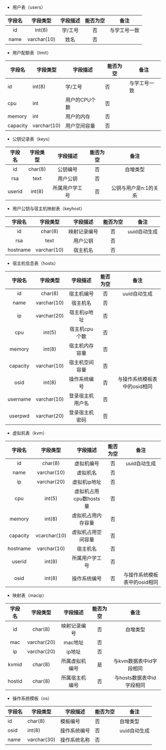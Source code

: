 - 用户表（users）

| 字段名  |    字段类型     | 字段描述 | 能否为空 |   备注   |
| :--: | :---------: | :--: | :--: | :----: |
|  id  |   int(8)    | 学/工号 |  否   | 与学工号一致 |
| name | varchar(10) |  姓名  |  否   |        |

- 用户配额表（limit）

| 字段名      | 字段类型        | 字段描述     | 能否为空 | 备注     |
| -------- | ----------- | -------- | ---- | ------ |
| id       | int(8)      | 学/工号     | 否    | 与学工号一致 |
| cpu      | int         | 用户的CPU个数 | 否    |        |
| memory   | int         | 用户的内存    | 否    |        |
| capacity | varchar(10) | 用户空间容量   | 否    |        |

- 公钥记录表（keys）

|  字段名   |  字段类型   |  字段描述   | 能否为空 |      备注      |
| :----: | :-----: | :-----: | :--: | :----------: |
|   id   | char(8) |  公钥编号   |  否   |     自增类型     |
|  rsa   |  text   |  用户公钥   |  否   |              |
| userid | int(8)  | 所属用户学工号 |  否   | 公钥与用户是n:1的关系 |

- 用户公钥与宿主机映射表（keyhost）

|   字段名    |    字段类型     |  字段描述  | 能否为空 |    备注    |
| :------: | :---------: | :----: | :--: | :------: |
|    id    |   char(8)   | 映射记录编号 |  否   | uuid自动生成 |
|   rsa    |    text     |  用户公钥  |  否   |          |
| hostname | varchar(10) |  宿主机名  |  否   |          |

- 宿主机信息表（hosts）

|   字段名    |    字段类型     |   字段描述   | 能否为空 |        备注        |
| :------: | :---------: | :------: | :--: | :--------------: |
|    id    |   char(8)   |  宿主机编号   |  否   |     uuid自动生成     |
|   name   | varchar(10) |   宿主机名   |  否   |                  |
|    ip    | varchar(20) | 宿主机ip地址  |  否   |                  |
|   cpu    |   int(5)    | 宿主机cpu个数 |  否   |                  |
|  memory  |   int(8)    | 宿主机内存容量  |  否   |                  |
| capacity | varchar(10) | 宿主机空间容量  |  否   |                  |
|   osid   |   int(8)    |  操作系统编号  |  否   | 与操作系统模板表中的osid相同 |
| username | varchar(10) | 登录宿主机用户名 |  否   |                  |
| userpwd  | varchar(20) | 登录宿主机密码  |  否   |                  |

- 虚拟机表（kvm）

|   字段名    |     字段类型     |      字段描述       | 能否为空 |        备注        |
| :------: | :----------: | :-------------: | :--: | :--------------: |
|    id    |   char(8)    |      虚拟机编号      |  否   |     uuid自动生成     |
|   name   | varchar(10)  |      虚拟机名       |  否   |                  |
|    ip    | varchar(20)  |     虚拟机ip地址     |  否   |                  |
|   cpu    |    int(5)    | 虚拟机占用cpu数hosts量 |  否   |                  |
|  memory  |    int(8)    |    虚拟机占用内存容量    |  否   |                  |
| capacity | vcarchar(10) |    虚拟机占用空间容量    |  否   |                  |
| hostname | varchar(10)  |      宿主机名       |  否   |                  |
|  userid  |    int(8)    |     所属用户学工号     |  否   |                  |
|   osid   |    int(8)    |     操作系统编号      |  否   | 与操作系统模板表中的osid相同 |

- 映射表（macip）

|  字段名   |    字段类型     |  字段描述   | 能否为空 |        备注        |
| :----: | :---------: | :-----: | :--: | :--------------: |
|   id   |   char(8)   | 映射记录编号  |  否   |       自增类型       |
|  mac   | varchar(20) |  mac地址  |  否   |                  |
|   ip   | varchar(20) |  ip地址   |  否   |                  |
| kvmid  |   char(8)   | 所属虚拟机编号 |  是   |  与kvm数据表中id字段相同  |
| hostid |   char(8)   | 所属宿主机编号 |  否   | 与hosts数据表中id字段相同 |

- 操作系统模板（os）

| 字段名  | 字段类型        | 字段描述   | 能否为空 | 备注       |
| ---- | ----------- | ------ | ---- | -------- |
| id   | char(8)     | 模板编号   | 否    | 自增类型     |
| osid | int(8)      | 操作系统编号 | 否    | uuid自动生成 |
| name | varchar(30) | 操作系统名称 | 否    |          |

